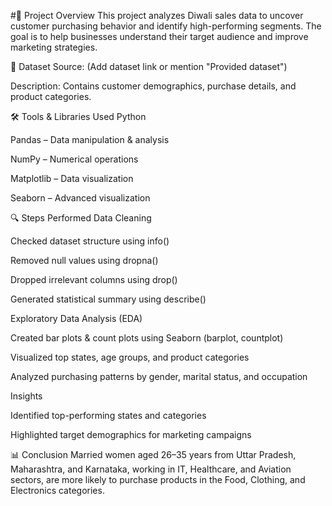 #📌 Project Overview
This project analyzes Diwali sales data to uncover customer purchasing behavior and identify high-performing segments. The goal is to help businesses understand their target audience and improve marketing strategies.

📂 Dataset
Source: (Add dataset link or mention "Provided dataset")

Description: Contains customer demographics, purchase details, and product categories.

🛠 Tools & Libraries Used
Python

Pandas – Data manipulation & analysis

NumPy – Numerical operations

Matplotlib – Data visualization

Seaborn – Advanced visualization

🔍 Steps Performed
Data Cleaning

Checked dataset structure using info()

Removed null values using dropna()

Dropped irrelevant columns using drop()

Generated statistical summary using describe()

Exploratory Data Analysis (EDA)

Created bar plots & count plots using Seaborn (barplot, countplot)

Visualized top states, age groups, and product categories

Analyzed purchasing patterns by gender, marital status, and occupation

Insights

Identified top-performing states and categories

Highlighted target demographics for marketing campaigns

📊 Conclusion
Married women aged 26–35 years from Uttar Pradesh, Maharashtra, and Karnataka, working in IT, Healthcare, and Aviation sectors, are more likely to purchase products in the Food, Clothing, and Electronics categories.
